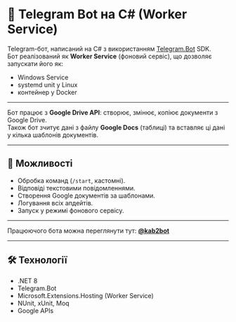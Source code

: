 ﻿# 🤖 Telegram Bot на C# (Worker Service)

Telegram-бот, написаний на C# з використанням [Telegram.Bot](https://github.com/TelegramBots/Telegram.Bot) SDK.  
Бот реалізований як **Worker Service** (фоновий сервіс), що дозволяє запускати його як:
- Windows Service
- systemd unit у Linux
- контейнер у Docker

---
Бот працює з **Google Drive API**: створює, змінює, копіює документи з Google Drive.  
Також бот зчитує дані з файлу **Google Docs** (таблиці) та вставляє ці дані у кілька шаблонів документів.

---

## 📌 Можливості
- Обробка команд (`/start`, кастомні).
- Відповіді текстовими повідомленнями.
- Створення Google документів за шаблонами.
- Логування всіх апдейтів.
- Запуск у режимі фонового сервісу.

---

Працюючого бота можна переглянути тут: **[@kab2bot](https://t.me/kab2bot)**

---

## 🛠 Технології
- .NET 8
- Telegram.Bot
- Microsoft.Extensions.Hosting (Worker Service)
- NUnit, xUnit, Moq
- Google APIs
